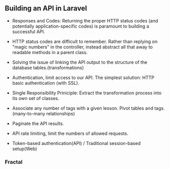 ## Building an API in Laravel

- Responses and Codes: Returning the proper HTTP status codes (and potentially application-specific codes) is paramount to building a successful API.

- HTTP status codes are difficult to remember. Rather than replying on "magic numbers" in the controller, instead abstract all that away to readable methods in a parent class.

- Solving the issue of linking the API output to the structure of the database tables.(transformations)

- Authentication, limit access to our API. The simplest solution: HTTP basic authentication (with SSL).

- Single Responsibility Priniciple: Extract the transformation process into its own set of classes.

- Associate any number of tags with a given lesson. Pivot tables and tags. (many-to-many relationships)

- Paginate the API results.

- API rate limiting, limit the numbers of allowed requests.

- Token-based authentication(API) / Traditional session-based setup(Web)

### Fractal

